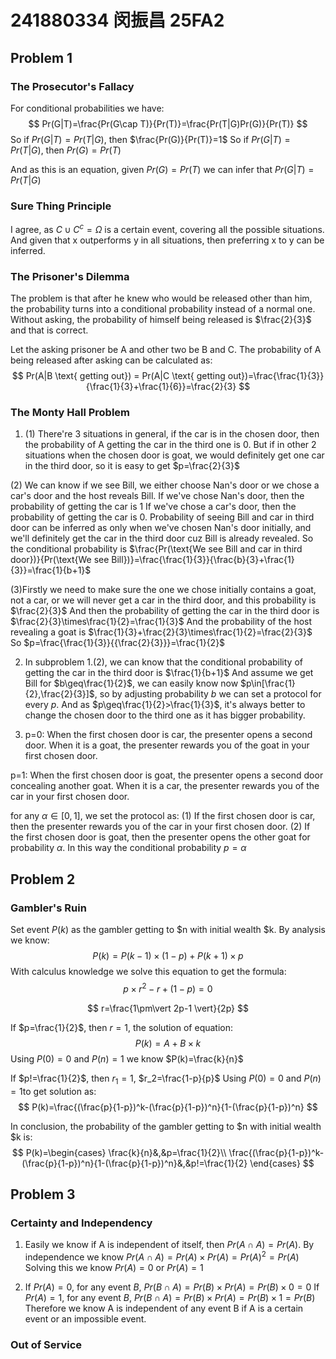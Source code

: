 # 241880334 闵振昌 25FA2
## Problem 1
### The Prosecutor's Fallacy
For conditional probabilities we have:
$$
Pr(G|T)=\frac{Pr(G\cap T)}{Pr(T)}=\frac{Pr(T|G)Pr(G)}{Pr(T)}
$$
So if $Pr(G|T)=Pr(T|G)$, then $\frac{Pr(G)}{Pr(T)}=1$
So if $Pr(G|T)=Pr(T|G)$, then $Pr(G)=Pr(T)$

And as this is an equation, given $Pr(G)=Pr(T)$ we can infer that $Pr(G|T)=Pr(T|G)$

### Sure Thing Principle
I agree, as $C\cup C^c=\Omega$ is a certain event, covering all the possible situations.
And given that x outperforms y in all situations, then preferring x to y can be inferred.

### The Prisoner's Dilemma
The problem is that after he knew who would be released other than him, the probability turns into a conditional probability instead of a normal one.
Without asking, the probability of himself being released is $\frac{2}{3}$ and that is correct.

Let the asking prisoner be A and other two be B and C.
The probability of A being released after asking can be calculated as:
$$
Pr(A|B \text{ getting out}) = Pr(A|C \text{ getting out})=\frac{\frac{1}{3}}{\frac{1}{3}+\frac{1}{6}}=\frac{2}{3}
$$

### The Monty Hall Problem
1. (1) There're 3 situations in general, if the car is in the chosen door, then the probability of A getting the car in the third one is 0. But if in other 2 situations when the chosen door is goat, we would definitely get one car in the third door, so it is easy to get $p=\frac{2}{3}$

(2) We can know if we see Bill, we either choose Nan's door or we chose a car's door and the host reveals Bill.
If we've chose Nan's door, then the probability of getting the car is 1
If we've chose a car's door, then the probability of getting the car is 0.
Probability of seeing Bill and car in third door can be inferred as only when we've chosen Nan's door initially, and we'll definitely get the car in the third door cuz Bill is already revealed.
So the conditional probability is $\frac{Pr(\text{We see Bill and car in third door})}{Pr(\text{We see Bill})}=\frac{\frac{1}{3}}{\frac{b}{3}+\frac{1}{3}}=\frac{1}{b+1}$

(3)Firstly we need to make sure the one we chose initially contains a goat, not a car, or we will never get a car in the third door, and this probability is $\frac{2}{3}$
And then the probability of getting the car in the third door is $\frac{2}{3}\times\frac{1}{2}=\frac{1}{3}$
And the probability of the host revealing a goat is $\frac{1}{3}+\frac{2}{3}\times\frac{1}{2}=\frac{2}{3}$
So $p=\frac{\frac{1}{3}}{{\frac{2}{3}}}=\frac{1}{2}$

2.  In subproblem 1.(2), we can know that the conditional probability of getting the car in the third door is $\frac{1}{b+1}$
And assume we get Bill for $b\geq\frac{1}{2}$, we can easily know now $p\in[\frac{1}{2},\frac{2}{3}]$, so by adjusting probability $b$ we can set a protocol for every $p$. And as $p\geq\frac{1}{2}>\frac{1}{3}$, it's always better to change the chosen door to the third one as it has bigger probability.

3. p=0: When the first chosen door is car, the presenter opens a second door. When it is a goat, the presenter rewards you of the goat in your first chosen door.

p=1: When the first chosen door is goat, the presenter opens a second door concealing another goat. When it is a car, the presenter rewards you of the car in your first chosen door.

for any $\alpha\in[0,1]$, we set the protocol as:
(1) If the first chosen door is car, then the presenter rewards you of the car in your first chosen door.
(2) If the first chosen door is goat, then the presenter opens the other goat for probability $\alpha$.
In this way the conditional probability $p=\alpha$

## Problem 2
### Gambler's Ruin
Set event $P(k)$ as the gambler getting to \$n with initial wealth \$k.
By analysis we know:
$$
P(k)=P(k-1)\times(1-p)+P(k+1)\times p
$$
With calculus knowledge we solve this equation to get the formula:
$$
p\times r^2 -r +(1-p) = 0
$$

$$
r=\frac{1\pm\vert 2p-1 \vert}{2p}
$$

If $p=\frac{1}{2}$, then $r=1$, the solution of equation:
$$
P(k)=A+B\times k
$$
Using $P(0)=0$ and $P(n)=1$ we know $P(k)=\frac{k}{n}$

If $p!=\frac{1}{2}$, then $r_1=1$, $r_2=\frac{1-p}{p}$
Using $P(0)=0$ and $P(n)=1$to get solution as:
$$
P(k)=\frac{(\frac{p}{1-p})^k-(\frac{p}{1-p})^n}{1-(\frac{p}{1-p})^n}
$$

In conclusion, the probability of the gambler getting to \$n with initial wealth \$k is:
$$
P(k)=\begin{cases}
\frac{k}{n}&,&p=\frac{1}{2}\\
\frac{(\frac{p}{1-p})^k-(\frac{p}{1-p})^n}{1-(\frac{p}{1-p})^n}&,&p!=\frac{1}{2}
\end{cases}
$$

## Problem 3
### Certainty and Independency
1. Easily we know if A is independent of itself, then $Pr(A\cap A)=Pr(A)$.
By independence we know $Pr(A\cap A)=Pr(A)\times Pr(A)=Pr(A)^2=Pr(A)$
Solving this we know $Pr(A)=0$ or $Pr(A)=1$

2. If $Pr(A)=0$, for any event $B$, $Pr(B\cap A)=Pr(B)\times Pr(A)=Pr(B)\times 0=0$
If $Pr(A)=1$, for any event $B$, $Pr(B\cap A)=Pr(B)\times Pr(A)=Pr(B)\times 1=Pr(B)$
Therefore we know A is independent of any event B if A is a certain event or an impossible event.

### Out of Service
